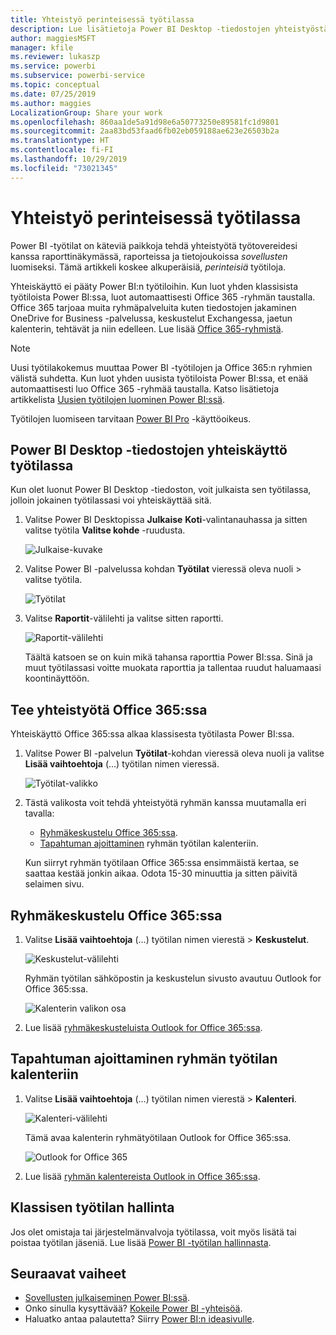 ```yaml
---
title: Yhteistyö perinteisessä työtilassa
description: Lue lisätietoja Power BI Desktop -tiedostojen yhteistyöstä työtilassa sekä Office 365-palveluista kuten tiedostojen jakamisesta OneDrive for Business -palvelussa, keskusteluista Exchange-palvelussa, kalenterista ja tehtävistä.
author: maggiesMSFT
manager: kfile
ms.reviewer: lukaszp
ms.service: powerbi
ms.subservice: powerbi-service
ms.topic: conceptual
ms.date: 07/25/2019
ms.author: maggies
LocalizationGroup: Share your work
ms.openlocfilehash: 860aa1de5a91d98e6a50773250e89581fc1d9801
ms.sourcegitcommit: 2aa83bd53faad6fb02eb059188ae623e26503b2a
ms.translationtype: HT
ms.contentlocale: fi-FI
ms.lasthandoff: 10/29/2019
ms.locfileid: "73021345"
---
```

# <a name="collaborate-in-a-classic-workspace"></a>Yhteistyö perinteisessä työtilassa
Power BI -työtilat on käteviä paikkoja tehdä yhteistyötä työtovereidesi kanssa raporttinäkymässä, raporteissa ja tietojoukoissa *sovellusten* luomiseksi. Tämä artikkeli koskee alkuperäisiä, *perinteisiä* työtiloja.  

Yhteiskäyttö ei pääty Power BI:n työtiloihin. Kun luot yhden klassisista työtiloista Power BI:ssa, luot automaattisesti Office 365 -ryhmän taustalla. Office 365 tarjoaa muita ryhmäpalveluita kuten tiedostojen jakaminen OneDrive for Business -palvelussa, keskustelut Exchangessa, jaetun kalenterin, tehtävät ja niin edelleen. Lue lisää [Office 365-ryhmistä](https://support.office.com/article/Create-a-group-in-Office-365-7124dc4c-1de9-40d4-b096-e8add19209e9).

> [!NOTE]
> Uusi työtilakokemus muuttaa Power BI -työtilojen ja Office 365:n ryhmien välistä suhdetta. Kun luot yhden uusista työtiloista Power BI:ssa, et enää automaattisesti luo Office 365 -ryhmää taustalla. Katso lisätietoja artikkelista [Uusien työtilojen luominen Power BI:ssä](service-create-the-new-workspaces.md).

Työtilojen luomiseen tarvitaan [Power BI Pro](service-features-license-type.md) -käyttöoikeus.

## <a name="collaborate-on-power-bi-desktop-files-in-a-workspace"></a>Power BI Desktop -tiedostojen yhteiskäyttö työtilassa
Kun olet luonut Power BI Desktop -tiedoston, voit julkaista sen työtilassa, jolloin jokainen työtilassasi voi yhteiskäyttää sitä.

1. Valitse Power BI Desktopissa **Julkaise** **Koti**-valintanauhassa ja sitten valitse työtila **Valitse kohde** -ruudusta.
   
    ![Julkaise-kuvake](media/service-collaborate-power-bi-workspace/power-bi-group-publish-pbix.png)
2. Valitse Power BI -palvelussa kohdan **Työtilat** vieressä oleva nuoli > valitse työtila.
   
    ![Työtilat](media/service-collaborate-power-bi-workspace/power-bi-workspace-nav-arrow.png)
3. Valitse **Raportit**-välilehti ja valitse sitten raportti.
   
    ![Raportit-välilehti](media/service-collaborate-power-bi-workspace/power-bi-workspace-report.png)
   
    Täältä katsoen se on kuin mikä tahansa raporttia Power BI:ssa. Sinä ja muut työtilassasi voitte muokata raporttia ja tallentaa ruudut haluamaasi koontinäyttöön.

## <a name="collaborate-in-office-365"></a>Tee yhteistyötä Office 365:ssa
Yhteiskäyttö Office 365:ssa alkaa klassisesta työtilasta Power BI:ssa.

1. Valitse Power BI -palvelun **Työtilat**-kohdan vieressä oleva nuoli ja valitse **Lisää vaihtoehtoja** (...) työtilan nimen vieressä. 
   
   ![Työtilat-valikko](media/service-collaborate-power-bi-workspace/power-bi-app-ellipsis.png)
2. Tästä valikosta voit tehdä yhteistyötä ryhmän kanssa muutamalla eri tavalla: 
   
   * [Ryhmäkeskustelu Office 365:ssa](#have-a-group-conversation-in-office-365).
   * [Tapahtuman ajoittaminen](#schedule-an-event-on-the-group-workspace-calendar) ryhmän työtilan kalenteriin.
   
   Kun siirryt ryhmän työtilaan Office 365:ssa ensimmäistä kertaa, se saattaa kestää jonkin aikaa. Odota 15-30 minuuttia ja sitten päivitä selaimen sivu.

## <a name="have-a-group-conversation-in-office-365"></a>Ryhmäkeskustelu Office 365:ssa
1. Valitse **Lisää vaihtoehtoja** (...) työtilan nimen vierestä \> **Keskustelut**. 
   
    ![Keskustelut-välilehti](media/service-collaborate-power-bi-workspace/power-bi-app-ellipsis.png)
   
   Ryhmän työtilan sähköpostin ja keskustelun sivusto avautuu Outlook for Office 365:ssa.
   
   ![Kalenterin valikon osa](media/service-collaborate-power-bi-workspace/pbi_grps_o365convo.png)
2. Lue lisää [ryhmäkeskusteluista Outlook for Office 365:ssa](https://support.office.com/Article/Have-a-group-conversation-a0482e24-a769-4e39-a5ba-a7c56e828b22).

## <a name="schedule-an-event-on-the-group-workspace-calendar"></a>Tapahtuman ajoittaminen ryhmän työtilan kalenteriin
1. Valitse **Lisää vaihtoehtoja** (...) työtilan nimen vierestä \> **Kalenteri**. 
   
   ![Kalenteri-välilehti](media/service-collaborate-power-bi-workspace/power-bi-app-ellipsis.png)
   
   Tämä avaa kalenterin ryhmätyötilaan Outlook for Office 365:ssa.
   
   ![Outlook for Office 365](media/service-collaborate-power-bi-workspace/pbi_grps_o365_calendar.png)
2. Lue lisää [ryhmän kalentereista Outlook in Office 365:ssa](https://support.office.com/Article/Add-edit-and-subscribe-to-group-events-0cf1ad68-1034-4306-b367-d75e9818376a).

## <a name="manage-a-classic-workspace"></a>Klassisen työtilan hallinta
Jos olet omistaja tai järjestelmänvalvoja työtilassa, voit myös lisätä tai poistaa työtilan jäseniä. Lue lisää [Power BI -työtilan hallinnasta](service-manage-app-workspace-in-power-bi-and-office-365.md).

## <a name="next-steps"></a>Seuraavat vaiheet
* [Sovellusten julkaiseminen Power BI:ssä](service-create-distribute-apps.md).
* Onko sinulla kysyttävää? [Kokeile Power BI -yhteisöä](http://community.powerbi.com/).
* Haluatko antaa palautetta? Siirry [Power BI:n ideasivulle](https://ideas.powerbi.com/forums/265200-power-bi).

